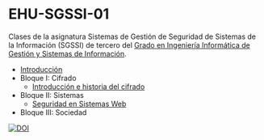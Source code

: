 # EHU-SGSSI-01

Clases de la asignatura Sistemas de Gestión de Seguridad de Sistemas de la Información (SGSSI) de tercero del [Grado en Ingeniería Informática de Gestión y Sistemas de Información](https://www.ehu.eus/es/grado-ingenieria-informatica-de-gestion-y-sistemas-de-informacion-bizkaia).

* [Introducción](Introduccion/index.html)
* Bloque I: Cifrado
  * [Introducción e historia del cifrado](Cifrado_intro_historia/index.html)
* Bloque II: Sistemas
  * [Seguridad en Sistemas Web](SeguridadWeb/index.html)
* Bloque III: Sociedad

[![DOI](https://zenodo.org/badge/334955028.svg)](https://zenodo.org/badge/latestdoi/334955028)
